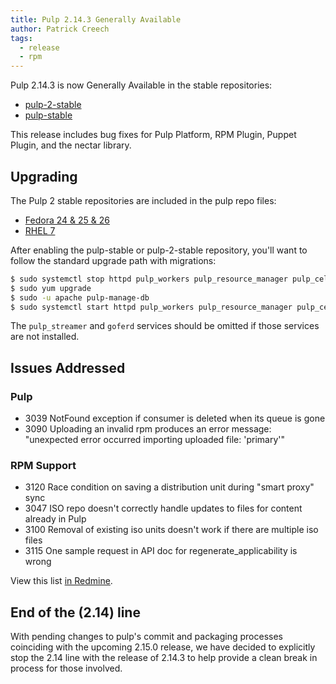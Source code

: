 ```yaml
---
title: Pulp 2.14.3 Generally Available
author: Patrick Creech
tags:
  - release
  - rpm
---
```


Pulp 2.14.3 is now Generally Available in the stable repositories:

* [pulp-2-stable](https://repos.fedorapeople.org/pulp/pulp/stable/2/)
* [pulp-stable](https://repos.fedorapeople.org/pulp/pulp/stable/latest/)

This release includes bug fixes for Pulp Platform, RPM Plugin, Puppet Plugin, and the nectar library.

## Upgrading

The Pulp 2 stable repositories are included in the pulp repo files:

- [Fedora 24 & 25 & 26](https://repos.fedorapeople.org/repos/pulp/pulp/fedora-pulp.repo)
- [RHEL 7](https://repos.fedorapeople.org/repos/pulp/pulp/rhel-pulp.repo)

After enabling the pulp-stable or pulp-2-stable repository, you'll want to follow the standard
upgrade path with migrations:

```sh
$ sudo systemctl stop httpd pulp_workers pulp_resource_manager pulp_celerybeat pulp_streamer goferd
$ sudo yum upgrade
$ sudo -u apache pulp-manage-db
$ sudo systemctl start httpd pulp_workers pulp_resource_manager pulp_celerybeat pulp_streamer goferd
```

The `pulp_streamer` and `goferd` services should be omitted if those services are not installed.


## Issues Addressed

### Pulp
- 3039    NotFound exception if consumer is deleted when its queue is gone
- 3090    Uploading an invalid rpm produces an error message: "unexpected error occurred importing uploaded file: 'primary'"

### RPM Support
- 3120    Race condition on saving a distribution unit during "smart proxy" sync
- 3047    ISO repo doesn't correctly handle updates to files for content already in Pulp
- 3100    Removal of existing iso units doesn't work if there are multiple iso files
- 3115    One sample request in API doc for regenerate_applicability is wrong

View this list [in Redmine](http://bit.ly/2AHUVEf).

## End of the (2.14) line

With pending changes to pulp's commit and packaging processes coinciding with the upcoming 2.15.0
release, we have decided to explicitly stop the 2.14 line with the release of 2.14.3 to help provide
a clean break in process for those involved.



